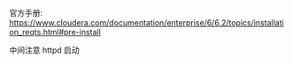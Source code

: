 官方手册:
https://www.cloudera.com/documentation/enterprise/6/6.2/topics/installation_reqts.html#pre-install



中间注意   httpd 启动
